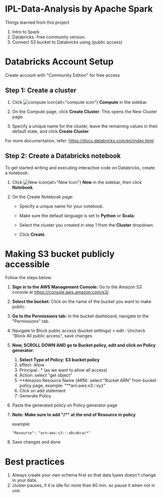 # IPL-Data-Analysis by  Apache Spark

Things learned from this project

1.  Intro to Spark
2.  Databricks -free community version.
3.  Connect S3 bucket to Databricks using (public access)

# Databricks Account Setup

Create account with "Community Edition" for free access

## **Step 1: Create a cluster**

1.  Click ![compute icon](https://docs.databricks.com/en/_images/clusters-icon.png){alt="compute icon"} **Compute** in the sidebar.

2.  On the Compute page, click **Create Cluster**. This opens the New Cluster page.

3.  Specify a unique name for the cluster, leave the remaining values in their default state, and click **Create Cluster**

For more documentation, refer: <https://docs.databricks.com/en/index.html>

## **Step 2: Create a Databricks notebook**

To get started writing and executing interactive code on Databricks, create a notebook.

1.  Click ![New Icon](https://docs.databricks.com/en/_images/create-icon.png){alt="New Icon"} **New** in the sidebar, then click **Notebook**.

2.  On the Create Notebook page:

    -   Specify a unique name for your notebook.

    -   Make sure the default language is set to **Python** or **Scala**.

    -   Select the cluster you created in step 1 from the **Cluster** dropdown.

    -   Click **Create**.

# Making S3 bucket publicly accessible

Follow the steps below:

1.  **Sign in to the AWS Management Console:** Go to the Amazon S3 console at <https://console.aws.amazon.com/s3/>.

2.  **Select the bucket:** Click on the name of the bucket you want to make public.

3.  **Go to the Permissions tab:** In the bucket dashboard, navigate to the "Permissions" tab.

4.  Navigate to Block public access (bucket settings) \> edit : Uncheck "Block All public access", save changes

5.  **Now, SCROLL DOWN AND go to Bucket policy, edit and click on Policy generator:**

    1.  **Select Type of Policy: S3 bucket policy**
    2.  effect: Allow
    3.  Principal : \* (as we want to allow all access)
    4.  Action: select "get object"
    5.  **Amazon Resource Name (ARN): select "Bucket ARN" from bucket policy page, example: "**arn:aws:s3:::xyz"
    6.  Click on add statement
    7.  Generate Policy

6.  Paste the generated policy on Policy generator page

7.  **Note: Make sure to add "/\*" at the end of Resource in policy**

    example:

    ```         
    "Resource": "arn:aws:s3:::abcabca/*"
    ```

8.  Save changes and done

# Best practices

1.  Always create your own schema first so that data types doesn't change in your data.
2.  cluster pauses, if it is idle for more than 60 min. so pause it when not in use.
